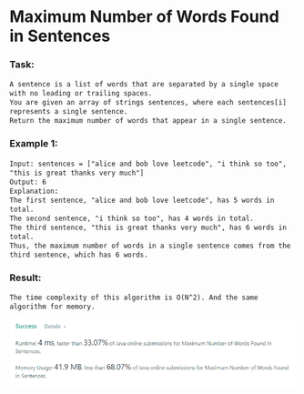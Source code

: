 # Maximum Number of Words Found in Sentences

### Task: 

    A sentence is a list of words that are separated by a single space with no leading or trailing spaces.
    You are given an array of strings sentences, where each sentences[i] represents a single sentence.
    Return the maximum number of words that appear in a single sentence.

### Example 1:

    Input: sentences = ["alice and bob love leetcode", "i think so too", "this is great thanks very much"]
    Output: 6
    Explanation:
    The first sentence, "alice and bob love leetcode", has 5 words in total.
    The second sentence, "i think so too", has 4 words in total.
    The third sentence, "this is great thanks very much", has 6 words in total.
    Thus, the maximum number of words in a single sentence comes from the third sentence, which has 6 words.

### Result:
    
    The time complexity of this algorithm is O(N^2). And the same algorithm for memory.
![img.png](img.png)